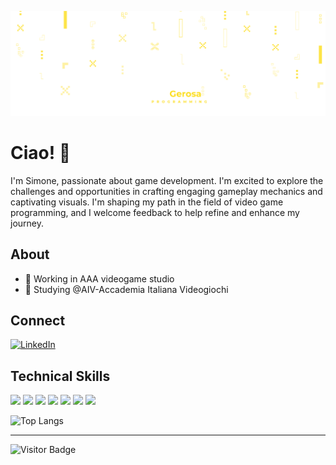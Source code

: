 
![gitHub_banner](https://github.com/simogerr/AIV/blob/main/resources/github_banner_transparency.png)
# Ciao! 👋
I'm Simone, passionate about game development. I'm excited to explore the challenges and opportunities in crafting engaging gameplay mechanics and captivating visuals. I'm shaping my path in the field of video game programming, and I welcome feedback to help refine and enhance my journey.

## About
- 🔭 Working in AAA videogame studio
- 🌱 Studying @AIV-Accademia Italiana Videogiochi


## Connect
[![LinkedIn](https://img.shields.io/badge/linkedin-%230077B5.svg?style=for-the-badge&logo=linkedin&logoColor=white)](https://www.linkedin.com/in/simone-gerosa-7a306b98/) <br>

## Technical Skills
![](https://img.shields.io/badge/Code-c-informational?style=flat&logo=c&color=009dff)
![](https://img.shields.io/badge/Code-csharp-informational?style=flat&logo=csharp&color=009dff)
![](https://img.shields.io/badge/Code-python-informational?style=flat&logo=python&color=009dff)
![](https://img.shields.io/badge/Engine-Unity-informational?style=flat&logo=unity&color=ffea00)
![](https://img.shields.io/badge/Engine-UnrealEngine-informational?style=flat&logo=unrealengine&color=ffea00)
![](https://img.shields.io/badge/Tool-Maya-informational?style=flat&logo=autodesk&color=02ab37)
![](https://img.shields.io/badge/Tool-MoBu-informational?style=flat&logo=autodesk&color=02ab37)

<!-- ![](https://img.shields.io/badge/Code-c++-informational?style=flat&logo=cplusplus&color=009dff) -->


![Top Langs](https://github-readme-stats.vercel.app/api/top-langs/?username=simogerr&hide=TeX&layout=compact&theme=prussian)


------  ------  ------
![Visitor Badge](https://visitor-badge.laobi.icu/badge?page_id=simogerr.simogerr)

<!--
![Github Stats](https://github-readme-stats.vercel.app/api?username=simogerr&count_private=true&show_icons=true&include_all_commits=true&theme=prussian&layout=compact)
Here are some ideas to get you started:

- 🔭 I’m currently working on ...
- 🌱 I’m currently learning ...
- 👯 I’m looking to collaborate on ...
- 🤔 I’m looking for help with ...
- 💬 Ask me about ...
- 📫 How to reach me: ...
- 😄 Pronouns: ...
- ⚡ Fun fact: ...
-->
